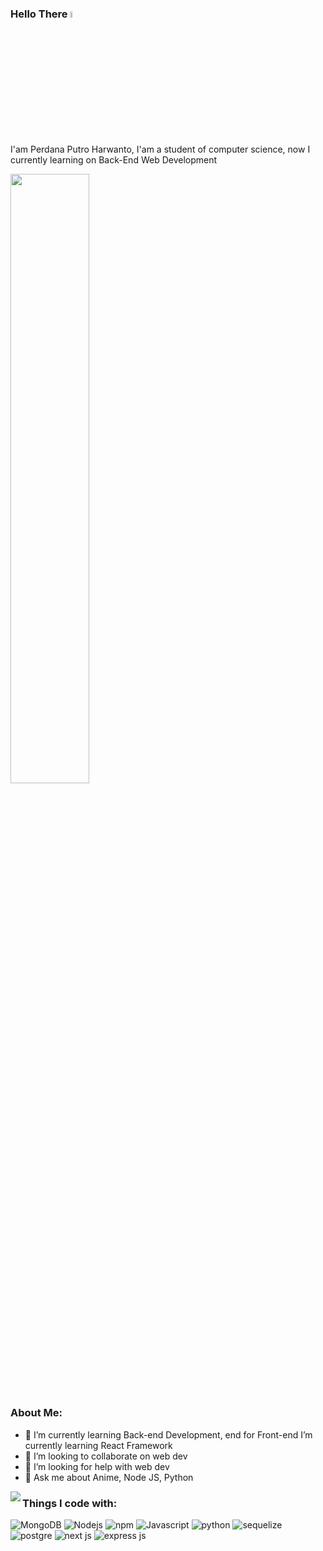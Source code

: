 ### Hello There <a href="https://perdanaph.github.io/mybio/index.html"><img src="https://media.giphy.com/media/hvRJCLFzcasrR4ia7z/giphy.gif" width="5%"></a>

<p>
I'am Perdana Putro Harwanto, I'am a student of computer science, now I currently learning on Back-End Web Development
</p>

<img src="https://media4.giphy.com/media/3o7qE1YN7aBOFPRw8E/giphy.gif?cid=ecf05e4787z7qnzhrv4tbjb4093ev9hvlcc022u38r9tgq91&rid=giphy.gif&ct=g" width="50%">

### About Me: 

- 🌱 I’m currently learning Back-end Development, end for Front-end I’m currently learning React Framework
- 👯 I’m looking to collaborate on web dev
- 🤔 I’m looking for help with web dev
- 💬 Ask me about Anime, Node JS, Python


<img align="left" src="https://github-readme-stats.vercel.app/api/top-langs/?username=perdanaph&layout=compact" />

### Things I code with:
<p>
  <img alt="MongoDB" src="https://img.shields.io/badge/MongoDB-%234ea94b.svg?style=for-the-badge&logo=mongodb&logoColor=white" />
  <img alt="Nodejs" src="https://img.shields.io/badge/node.js-6DA55F?style=for-the-badge&logo=node.js&logoColor=white" />
  <img alt="npm" src="https://img.shields.io/badge/NPM-%23000000.svg?style=for-the-badge&logo=npm&logoColor=white" />
  <img alt="Javascript" src="https://img.shields.io/badge/JavaScript-F7DF1E?style=for-the-badge&logo=javascript&logoColor=black" />
  <img alt="python" src="https://img.shields.io/badge/python-3670A0?style=for-the-badge&logo=python&logoColor=ffdd54" />
  <img alt="sequelize" src="https://img.shields.io/badge/Sequelize-52B0E7?style=for-the-badge&logo=Sequelize&logoColor=white" />
  <img alt="postgre" src="https://img.shields.io/badge/postgres-%23316192.svg?style=for-the-badge&logo=postgresql&logoColor=white" />
  <img alt="next js" src="https://img.shields.io/badge/Next-black?style=for-the-badge&logo=next.js&logoColor=white" />
  <img alt="express js" src="https://img.shields.io/badge/Express.js-404D59?style=for-the-badge" />
  
</p>
